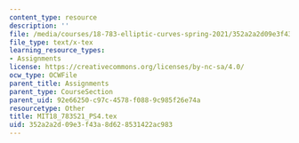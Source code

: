 ```yaml
---
content_type: resource
description: ''
file: /media/courses/18-783-elliptic-curves-spring-2021/352a2a2d09e3f43a8d628531422ac983_MIT18_783S21_PS4.tex
file_type: text/x-tex
learning_resource_types:
- Assignments
license: https://creativecommons.org/licenses/by-nc-sa/4.0/
ocw_type: OCWFile
parent_title: Assignments
parent_type: CourseSection
parent_uid: 92e66250-c97c-4578-f088-9c985f26e74a
resourcetype: Other
title: MIT18_783S21_PS4.tex
uid: 352a2a2d-09e3-f43a-8d62-8531422ac983
---
```


